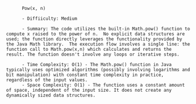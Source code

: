 
          Pow(x, n)

          - Diffiiculty: Medium

          - Summary: The code utilizes the built-in Math.pow() function to compute x raised to the power of n.  No explicit data structures are used; the function directly leverages the functionality provided by the Java Math library.  The execution flow involves a single line: the function call to Math.pow(x,n) which calculates and returns the result. The function doesn't involve any loops or iterative steps.

          - Time Complexity: O(1) - The Math.pow() function in Java typically uses optimized algorithms (possibly involving logarithms and bit manipulation) with constant time complexity in practice, regardless of the input values.
          - Space Complexity: O(1) - The function uses a constant amount of space, independent of the input size. It does not create any dynamically sized data structures.
          